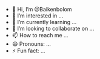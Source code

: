 - 👋 Hi, I’m @Baikenbolom
- 👀 I’m interested in ...
- 🌱 I’m currently learning ...
- 💞️ I’m looking to collaborate on ...
- 📫 How to reach me ...
- 😄 Pronouns: ...
- ⚡ Fun fact: ...

<!---
Baikenbolom/Baikenbolom is a ✨ special ✨ repository because its `README.md` (this file) appears on your GitHub profile.
You can click the Preview link to take a look at your changes.
--->
